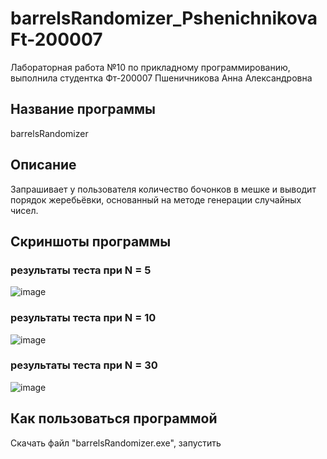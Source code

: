 # barrelsRandomizer_PshenichnikovaFt-200007
Лабораторная работа №10 по прикладному программированию, выполнила студентка Фт-200007 Пшеничникова Анна Александровна
## Название программы
barrelsRandomizer
## Описание
Запрашивает у пользователя количество бочонков в мешке и выводит порядок жеребьёвки, основанный на методе генерации случайных чисел.
## Скриншоты программы
### результаты теста при N = 5
![image](https://user-images.githubusercontent.com/73584580/145724829-2398f5c9-0668-4dbd-880d-640a94ed0bd5.png)
### результаты теста при N = 10
![image](https://user-images.githubusercontent.com/73584580/145724860-12483625-a932-4a93-847d-45d651d4e749.png)
### результаты теста при N = 30
![image](https://user-images.githubusercontent.com/73584580/145724872-6eb44a2c-3763-43e1-962b-a5f04d9de031.png)
## Как пользоваться программой
Скачать файл "barrelsRandomizer.exe", запустить
